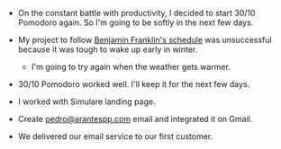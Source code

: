 - On the constant battle with productivity, I decided to start 30/10 Pomodoro again. So I'm going to be softly in the next few days.

- My project to follow [Benjamin Franklin's schedule](/zettelkasten/benjamin-franklin-s-schedule) was unsuccessful because it was tough to wake up early in winter.

  - I'm going to try again when the weather gets warmer.

- 30/10 Pomodoro worked well. I'll keep it for the next few days.

- I worked with Simulare landing page.

- Create pedro@arantespp.com email and integrated it on Gmail.

- We delivered our email service to our first customer.
